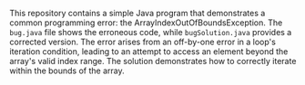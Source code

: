 This repository contains a simple Java program that demonstrates a common programming error: the ArrayIndexOutOfBoundsException.  The `bug.java` file shows the erroneous code, while `bugSolution.java` provides a corrected version.  The error arises from an off-by-one error in a loop's iteration condition, leading to an attempt to access an element beyond the array's valid index range. The solution demonstrates how to correctly iterate within the bounds of the array.